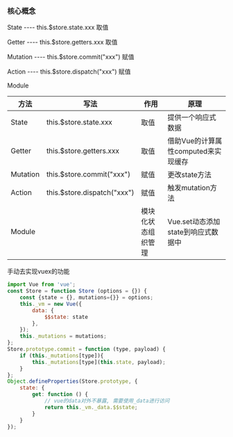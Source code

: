 ### 核心概念

State        ---- this.$store.state.xxx 取值

Getter      ---- this.$store.getters.xxx 取值

Mutation ---- this.$store.commit("xxx") 赋值

Action      ---- this.$store.dispatch("xxx") 赋值

Module

| 方法     | 写法                        | 作用               | 原理                                |
| -------- | --------------------------- | ------------------ | ----------------------------------- |
| State    | this.$store.state.xxx       | 取值               | 提供一个响应式数据                  |
| Getter   | this.$store.getters.xxx     | 取值               | 借助Vue的计算属性computed来实现缓存 |
| Mutation | this.$store.commit("xxx")   | 赋值               | 更改state方法                       |
| Action   | this.$store.dispatch("xxx") | 赋值               | 触发mutation方法                    |
| Module   |                             | 模块化状态组织管理 | Vue.set动态添加state到响应式数据中  |



手动去实现vuex的功能

```js
import Vue from 'vue';
const Store = function Store (options = {}) {
    const {state = {}, mutations={}} = options;
    this._vm = new Vue({
        data: {
            $$state: state
        },
    });
    this._mutations = mutations;
};
Store.prototype.commit = function (type, payload) {
    if (this._mutations[type]){
        this._mutations[type](this.state, payload);
    }
};
Object.defineProperties(Store.prototype, {
    state: {
        get: function () {
            // vue的data对外不暴露, 需要使用_data进行访问
            return this._vm._data.$$state;
        }
    }
});
```



